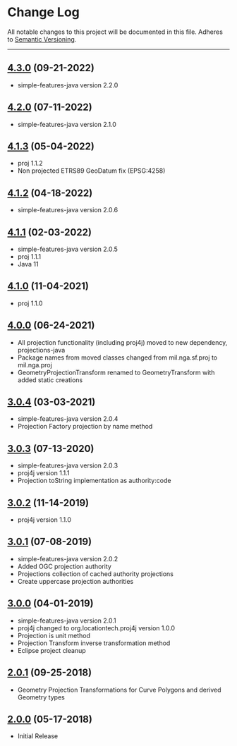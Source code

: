 # Change Log
All notable changes to this project will be documented in this file.
Adheres to [Semantic Versioning](http://semver.org/).

---

## [4.3.0](https://github.com/ngageoint/simple-features-proj-java/releases/tag/4.3.0) (09-21-2022)

* simple-features-java version 2.2.0

## [4.2.0](https://github.com/ngageoint/simple-features-proj-java/releases/tag/4.2.0) (07-11-2022)

* simple-features-java version 2.1.0

## [4.1.3](https://github.com/ngageoint/simple-features-proj-java/releases/tag/4.1.3) (05-04-2022)

* proj 1.1.2
* Non projected ETRS89 GeoDatum fix (EPSG:4258)

## [4.1.2](https://github.com/ngageoint/simple-features-proj-java/releases/tag/4.1.2) (04-18-2022)

* simple-features-java version 2.0.6

## [4.1.1](https://github.com/ngageoint/simple-features-proj-java/releases/tag/4.1.1) (02-03-2022)

* simple-features-java version 2.0.5
* proj 1.1.1
* Java 11

## [4.1.0](https://github.com/ngageoint/simple-features-proj-java/releases/tag/4.1.0) (11-04-2021)

* proj 1.1.0

## [4.0.0](https://github.com/ngageoint/simple-features-proj-java/releases/tag/4.0.0) (06-24-2021)

* All projection functionality (including proj4j) moved to new dependency, projections-java
* Package names from moved classes changed from mil.nga.sf.proj to mil.nga.proj
* GeometryProjectionTransform renamed to GeometryTransform with added static creations

## [3.0.4](https://github.com/ngageoint/simple-features-proj-java/releases/tag/3.0.4) (03-03-2021)

* simple-features-java version 2.0.4
* Projection Factory projection by name method

## [3.0.3](https://github.com/ngageoint/simple-features-proj-java/releases/tag/3.0.3) (07-13-2020)

* simple-features-java version 2.0.3
* proj4j version 1.1.1
* Projection toString implementation as authority:code

## [3.0.2](https://github.com/ngageoint/simple-features-proj-java/releases/tag/3.0.2) (11-14-2019)

* proj4j version 1.1.0

## [3.0.1](https://github.com/ngageoint/simple-features-proj-java/releases/tag/3.0.1) (07-08-2019)

* simple-features-java version 2.0.2
* Added OGC projection authority
* Projections collection of cached authority projections
* Create uppercase projection authorities

## [3.0.0](https://github.com/ngageoint/simple-features-proj-java/releases/tag/3.0.0) (04-01-2019)

* simple-features-java version 2.0.1
* proj4j changed to org.locationtech.proj4j version 1.0.0
* Projection is unit method
* Projection Transform inverse transformation method
* Eclipse project cleanup

## [2.0.1](https://github.com/ngageoint/simple-features-proj-java/releases/tag/2.0.1) (09-25-2018)

* Geometry Projection Transformations for Curve Polygons and derived Geometry types

## [2.0.0](https://github.com/ngageoint/simple-features-proj-java/releases/tag/2.0.0) (05-17-2018)

* Initial Release
